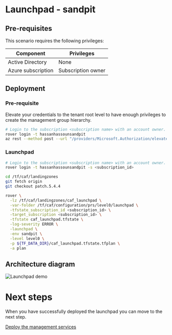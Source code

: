 # Launchpad - sandpit

## Pre-requisites

This scenario requires the following privileges:

| Component          | Privileges         |
|--------------------|--------------------|
| Active Directory   | None               |
| Azure subscription | Subscription owner |

## Deployment

### Pre-requisite

Elevate your credentials to the tenant root level to have enough privileges to create the management group hierarchy.

```bash
# Login to the subscription <subscription name> with an account owner.
rover login -t hassanhassounsandpit
az rest --method post --url "/providers/Microsoft.Authorization/elevateAccess?api-version=2016-07-01"

```

### Launchpad

```bash
# Login to the subscription <subscription name> with an account owner.
rover login -t hassanhassounsandpit -s <subscription_id>

cd /tf/caf/landingzones
git fetch origin
git checkout patch.5.4.4

rover \
  -lz /tf/caf/landingzones/caf_launchpad \
  -var-folder /tf/caf/configuration/prs/level0/launchpad \
  -tfstate_subscription_id <subscription_id> \
  -target_subscription <subscription_id> \
  -tfstate caf_launchpad.tfstate \
  -log-severity ERROR \
  -launchpad \
  -env sandpit \
  -level level0 \
  -p ${TF_DATA_DIR}/caf_launchpad.tfstate.tfplan \
  -a plan

```

## Architecture diagram
![Launchpad demo](../../../../../../documentation/img/launchpad-demo.PNG)


# Next steps

When you have successfully deployed the launchpad you can  move to the next step.


 [Deploy the management services](../../level1/management/readme.md)

